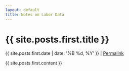 ```yaml
---
layout: default
title: Notes on Labor Data
---
```


<h1>{{ site.posts.first.title }}</h1>
<p class="text-muted">{{ site.posts.first.date | date: '%B %d, %Y' }} | <a href="{{ site.posts.first.url }}">Permalink</a></p>

{{ site.posts.first.content }}

